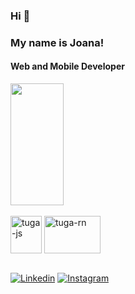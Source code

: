
### Hi 👋 ###
### My name is Joana! ###
#### Web and Mobile Developer



  <img width="41%" height="195px" src="https://github-readme-stats.vercel.app/api/top-langs/?username=jxxrvt&layout=compact&hide_border=true&title_color=00bfbf&text_color=00bfbf&bg_color=0d1117" />

<div style="display: inline_block"><br>
<img align="center" alt="tuga-js" height="60" width="50" src="https://cdn.jsdelivr.net/gh/devicons/devicon/icons/javascript/javascript-original.svg" />
<img align="center" alt="tuga-rn" height="60" width="90" src="https://www.dropbox.com/s/4lab04eye23d5yt/1631026680-logo-react-native.png?raw=1" />
</div>

</br>

[![Linkedin](https://img.shields.io/badge/LinkedIn-0077B5?style=for-the-badge&logo=linkedin&logoColor=white)](https://www.linkedin.com/in/joana-maria-0a6137271/)
[![Instagram](https://img.shields.io/badge/Instagram-E4405F?style=for-the-badge&logo=instagram&logoColor=white)](https://www.instagram.com/joanaa.maria5/)
